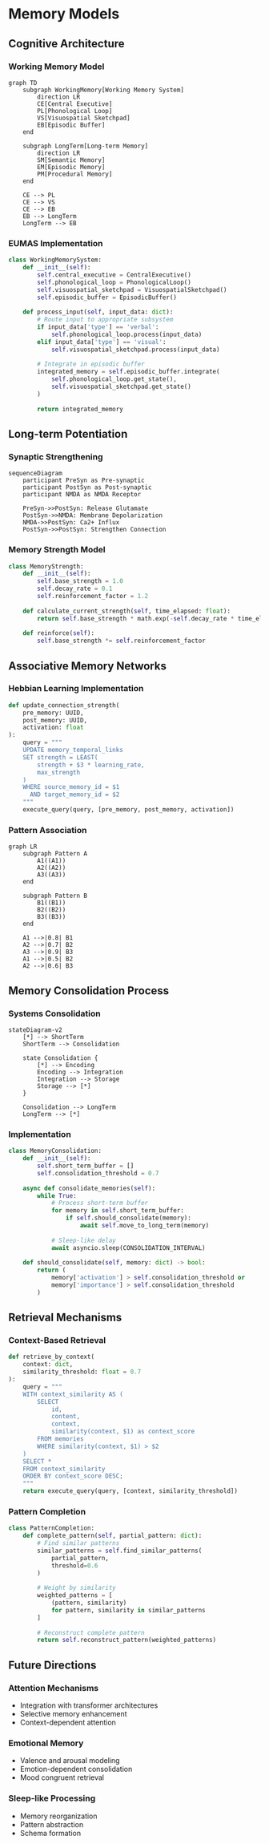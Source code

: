 # Memory Models

## Cognitive Architecture

### Working Memory Model
```mermaid
graph TD
    subgraph WorkingMemory[Working Memory System]
        direction LR
        CE[Central Executive]
        PL[Phonological Loop]
        VS[Visuospatial Sketchpad]
        EB[Episodic Buffer]
    end

    subgraph LongTerm[Long-term Memory]
        direction LR
        SM[Semantic Memory]
        EM[Episodic Memory]
        PM[Procedural Memory]
    end

    CE --> PL
    CE --> VS
    CE --> EB
    EB --> LongTerm
    LongTerm --> EB
```

### EUMAS Implementation
```python
class WorkingMemorySystem:
    def __init__(self):
        self.central_executive = CentralExecutive()
        self.phonological_loop = PhonologicalLoop()
        self.visuospatial_sketchpad = VisuospatialSketchpad()
        self.episodic_buffer = EpisodicBuffer()
    
    def process_input(self, input_data: dict):
        # Route input to appropriate subsystem
        if input_data['type'] == 'verbal':
            self.phonological_loop.process(input_data)
        elif input_data['type'] == 'visual':
            self.visuospatial_sketchpad.process(input_data)
        
        # Integrate in episodic buffer
        integrated_memory = self.episodic_buffer.integrate(
            self.phonological_loop.get_state(),
            self.visuospatial_sketchpad.get_state()
        )
        
        return integrated_memory
```

## Long-term Potentiation

### Synaptic Strengthening
```mermaid
sequenceDiagram
    participant PreSyn as Pre-synaptic
    participant PostSyn as Post-synaptic
    participant NMDA as NMDA Receptor
    
    PreSyn->>PostSyn: Release Glutamate
    PostSyn->>NMDA: Membrane Depolarization
    NMDA->>PostSyn: Ca2+ Influx
    PostSyn->>PostSyn: Strengthen Connection
```

### Memory Strength Model
```python
class MemoryStrength:
    def __init__(self):
        self.base_strength = 1.0
        self.decay_rate = 0.1
        self.reinforcement_factor = 1.2
    
    def calculate_current_strength(self, time_elapsed: float):
        return self.base_strength * math.exp(-self.decay_rate * time_elapsed)
    
    def reinforce(self):
        self.base_strength *= self.reinforcement_factor
```

## Associative Memory Networks

### Hebbian Learning Implementation
```python
def update_connection_strength(
    pre_memory: UUID,
    post_memory: UUID,
    activation: float
):
    query = """
    UPDATE memory_temporal_links
    SET strength = LEAST(
        strength + $3 * learning_rate,
        max_strength
    )
    WHERE source_memory_id = $1
      AND target_memory_id = $2
    """
    execute_query(query, [pre_memory, post_memory, activation])
```

### Pattern Association
```mermaid
graph LR
    subgraph Pattern A
        A1((A1))
        A2((A2))
        A3((A3))
    end
    
    subgraph Pattern B
        B1((B1))
        B2((B2))
        B3((B3))
    end
    
    A1 -->|0.8| B1
    A2 -->|0.7| B2
    A3 -->|0.9| B3
    A1 -->|0.5| B2
    A2 -->|0.6| B3
```

## Memory Consolidation Process

### Systems Consolidation
```mermaid
stateDiagram-v2
    [*] --> ShortTerm
    ShortTerm --> Consolidation
    
    state Consolidation {
        [*] --> Encoding
        Encoding --> Integration
        Integration --> Storage
        Storage --> [*]
    }
    
    Consolidation --> LongTerm
    LongTerm --> [*]
```

### Implementation
```python
class MemoryConsolidation:
    def __init__(self):
        self.short_term_buffer = []
        self.consolidation_threshold = 0.7
    
    async def consolidate_memories(self):
        while True:
            # Process short-term buffer
            for memory in self.short_term_buffer:
                if self.should_consolidate(memory):
                    await self.move_to_long_term(memory)
            
            # Sleep-like delay
            await asyncio.sleep(CONSOLIDATION_INTERVAL)
    
    def should_consolidate(self, memory: dict) -> bool:
        return (
            memory['activation'] > self.consolidation_threshold or
            memory['importance'] > self.consolidation_threshold
        )
```

## Retrieval Mechanisms

### Context-Based Retrieval
```python
def retrieve_by_context(
    context: dict,
    similarity_threshold: float = 0.7
):
    query = """
    WITH context_similarity AS (
        SELECT 
            id,
            content,
            context,
            similarity(context, $1) as context_score
        FROM memories
        WHERE similarity(context, $1) > $2
    )
    SELECT *
    FROM context_similarity
    ORDER BY context_score DESC;
    """
    return execute_query(query, [context, similarity_threshold])
```

### Pattern Completion
```python
class PatternCompletion:
    def complete_pattern(self, partial_pattern: dict):
        # Find similar patterns
        similar_patterns = self.find_similar_patterns(
            partial_pattern,
            threshold=0.6
        )
        
        # Weight by similarity
        weighted_patterns = [
            (pattern, similarity)
            for pattern, similarity in similar_patterns
        ]
        
        # Reconstruct complete pattern
        return self.reconstruct_pattern(weighted_patterns)
```

## Future Directions

### Attention Mechanisms
- Integration with transformer architectures
- Selective memory enhancement
- Context-dependent attention

### Emotional Memory
- Valence and arousal modeling
- Emotion-dependent consolidation
- Mood congruent retrieval

### Sleep-like Processing
- Memory reorganization
- Pattern abstraction
- Schema formation
